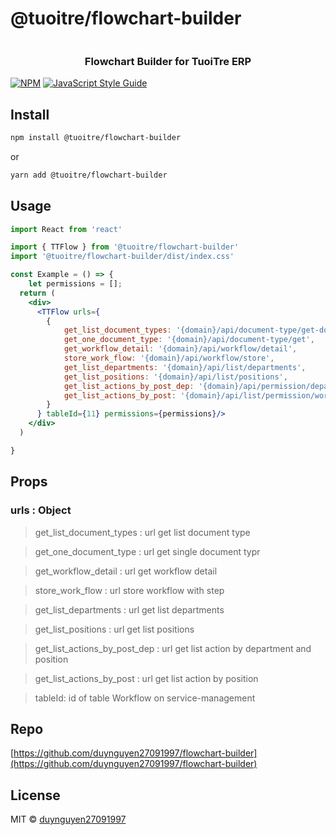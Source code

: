 # @tuoitre/flowchart-builder

<div align="center"> 
    <img src="https://cdn.tgdd.vn/GameApp/3/222501/Screentshots/bao-tuoi-tre-online-222501-logo-13-05-2020.png" alt="">
    <h3>Flowchart Builder for TuoiTre ERP </h3> 
</div>


[![NPM](https://img.shields.io/npm/v/@tuoitre/flowchart-builder.svg)](https://www.npmjs.com/package/@tuoitre/flowchart-builder) [![JavaScript Style Guide](https://img.shields.io/badge/code_style-standard-brightgreen.svg)](https://standardjs.com)

## Install

```bash
npm install @tuoitre/flowchart-builder
```
or
```bash
yarn add @tuoitre/flowchart-builder
```

## Usage

```jsx
import React from 'react'

import { TTFlow } from '@tuoitre/flowchart-builder'
import '@tuoitre/flowchart-builder/dist/index.css'

const Example = () => {
    let permissions = [];
  return (
    <div>
      <TTFlow urls={
        {
            get_list_document_types: '{domain}/api/document-type/get-document-types',
            get_one_document_type: '{domain}/api/document-type/get',
            get_workflow_detail: '{domain}/api/workflow/detail',
            store_work_flow: '{domain}/api/workflow/store',
            get_list_departments: '{domain}/api/list/departments',
            get_list_positions: '{domain}/api/list/positions',
            get_list_actions_by_post_dep: '{domain}/api/permission/departments/positions',
            get_list_actions_by_post: '{domain}/api/list/permission/work-formality',
        }
      } tableId={11} permissions={permissions}/>
    </div>
  )

}
```

## Props

### urls : Object
> get_list_document_types : url get list document type

> get_one_document_type : url get single document typr

> get_workflow_detail : url get workflow detail

> store_work_flow : url store workflow with step

> get_list_departments : url get list departments

> get_list_positions : url get list positions

> get_list_actions_by_post_dep : url get list action by department and position

> get_list_actions_by_post : url get list action by position

> tableId: id of table Workflow on service-management
> 
## Repo

[https://github.com/duynguyen27091997/flowchart-builder](https://github.com/duynguyen27091997/flowchart-builder)

## License

MIT © [duynguyen27091997](https://github.com/duynguyen27091997)
